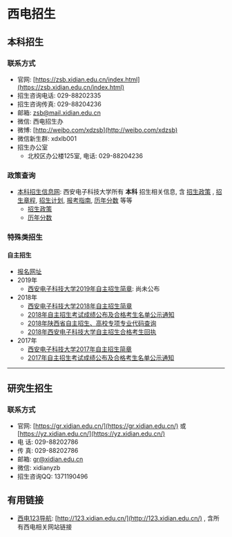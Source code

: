 
# 西电招生

## 本科招生

### 联系方式

- 官网: [https://zsb.xidian.edu.cn/index.html](https://zsb.xidian.edu.cn/index.html)
- 招生咨询电话: 029-88202335 
- 招生咨询传真: 029-88204236
- 邮箱: zsb@mail.xidian.edu.cn
- 微信: 西电招生办
- 微博: [http://weibo.com/xdzsb](http://weibo.com/xdzsb)
- 微信新生群: xdxlb001
- 招生办公室
   - 北校区办公楼125室, 电话: 029-88204236

### 政策查询

- [本科招生信息网](https://zsb.xidian.edu.cn/index.html): 西安电子科技大学所有 **本科** 招生相关信息, 含 [招生政策](https://zsb.xidian.edu.cn/html/zsxx/zszhc/) , [招生章程](https://zsb.xidian.edu.cn/html/zsxx/zszc/), [招生计划](https://zsb.xidian.edu.cn/html/zsxx/zsjh/), [报考指南](https://zsb.xidian.edu.cn/html/zsxx/bkzn/), [历年分数](https://zsb.xidian.edu.cn/html/zsxx/lnfs/) 等等
   - [招生政策](https://zsb.xidian.edu.cn/html/zsxx/zszhc/)
   - [历年分数](https://zsb.xidian.edu.cn/html/zsxx/lnfs/)

### 特殊类招生

#### 自主招生

- [报名网址](https://gaokao.chsi.com.cn/zzbm/)
- 2019年
   - [西安电子科技大学2019年自主招生简章](): 尚未公布
- 2018年
   - [西安电子科技大学2018年自主招生简章](https://zsb.xidian.edu.cn/html/zsxx/zszhc/2018/0321/1000.html)
   - [2018年自主招生考试成绩公布及合格考生名单公示通知](https://zsb.xidian.edu.cn/html/zsxx/zsdt/2018/0622/1060.html)
   - [2018年陕西省自主招生、高校专项专业代码查询](https://zsb.xidian.edu.cn/html/zsxx/zsdt/2018/0625/1062.html)
   - [2018年西安电子科技大学自主招生合格考生回执](https://zsb.xidian.edu.cn/html/zsxx/zsdt/2018/0711/1067.html)
- 2017年
   - [西安电子科技大学2017年自主招生简章](https://zsb.xidian.edu.cn/html/zsxx/zszhc/2017/0317/889.html)
   - [2017年自主招生考试成绩公布及合格考生名单公示通知](https://zsb.xidian.edu.cn/html/zsxx/zsdt/2017/0620/941.html)


-----------------------------------------------------------

## 研究生招生

### 联系方式


- 官网: [https://gr.xidian.edu.cn/](https://gr.xidian.edu.cn/) 或 [https://yz.xidian.edu.cn/](https://yz.xidian.edu.cn/)
- 电 话: 029-88202786
- 传 真: 029-88202786
- 邮箱: gr@xidian.edu.cn
- 微信: xidianyzb
- 招生咨询QQ: 1371190496



## 有用链接

- [西电123导航](http://123.xidian.edu.cn/): [http://123.xidian.edu.cn/](http://123.xidian.edu.cn/) , 含所有西电相关网站链接


